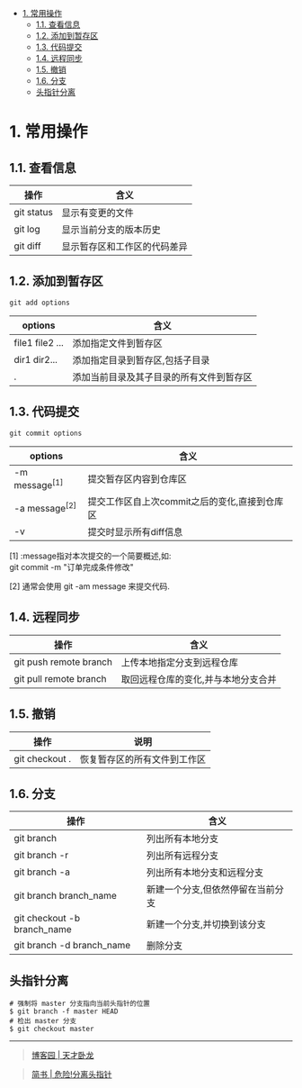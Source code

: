 <!-- TOC -->

- [1. 常用操作](#1-常用操作)
  - [1.1. 查看信息](#11-查看信息)
  - [1.2. 添加到暂存区](#12-添加到暂存区)
  - [1.3. 代码提交](#13-代码提交)
  - [1.4. 远程同步](#14-远程同步)
  - [1.5. 撤销](#15-撤销)
  - [1.6. 分支](#16-分支)
  - [头指针分离](#头指针分离)

<!-- /TOC -->
# 1. 常用操作

## 1.1. 查看信息

操作|含义
-|-
git status|显示有变更的文件
git log|显示当前分支的版本历史
git diff|显示暂存区和工作区的代码差异

## 1.2. 添加到暂存区

```shell
git add options
```
options|含义
-|-
file1 file2 ...|添加指定文件到暂存区
dir1 dir2...|添加指定目录到暂存区,包括子目录
.|添加当前目录及其子目录的所有文件到暂存区

## 1.3. 代码提交

```shell
git commit options
```

options|含义
-|-
-m message<sup>[1]</sup>|提交暂存区内容到仓库区
-a message<sup>[2]</sup>|提交工作区自上次commit之后的变化,直接到仓库区
-v|提交时显示所有diff信息

[1] :message指对本次提交的一个简要概述,如:<br>
git commit -m "订单完成条件修改"

[2] 通常会使用 git -am message 来提交代码.



## 1.4. 远程同步

操作|含义
-|-
git push remote branch|上传本地指定分支到远程仓库
git pull remote branch|取回远程仓库的变化,并与本地分支合并

## 1.5. 撤销

操作|说明
-|-
git checkout .|恢复暂存区的所有文件到工作区

## 1.6. 分支
操作|含义
-|-
git branch|列出所有本地分支
git branch -r|列出所有远程分支
git branch -a|列出所有本地分支和远程分支
git branch branch_name|新建一个分支,但依然停留在当前分支
git checkout -b branch_name|新建一个分支,并切换到该分支
git branch -d branch_name|删除分支

## 头指针分离
```
# 强制将 master 分支指向当前头指针的位置
$ git branch -f master HEAD
# 检出 master 分支
$ git checkout master
```
<hr>

>[博客园 | 天才卧龙](https://www.cnblogs.com/chenwolong/p/GIT.html)

> [简书 | 危险!分离头指针](https://www.jianshu.com/p/91a0f8feb45d)
